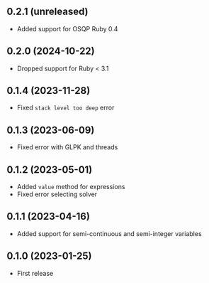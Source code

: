 ## 0.2.1 (unreleased)

- Added support for OSQP Ruby 0.4

## 0.2.0 (2024-10-22)

- Dropped support for Ruby < 3.1

## 0.1.4 (2023-11-28)

- Fixed `stack level too deep` error

## 0.1.3 (2023-06-09)

- Fixed error with GLPK and threads

## 0.1.2 (2023-05-01)

- Added `value` method for expressions
- Fixed error selecting solver

## 0.1.1 (2023-04-16)

- Added support for semi-continuous and semi-integer variables

## 0.1.0 (2023-01-25)

- First release
